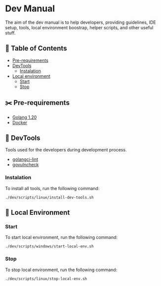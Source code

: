 # Dev Manual

<p>The aim of the dev manual is to help developers, providing guidelines, IDE setup, tools, local environment boostrap, helper scripts, and other useful stuff. </p>

##  📔 Table of Contents
<!--ts-->
   * [Pre-requirements](#✂️-pre-requirements)
   * [DevTools](#🔨-devtools)
      * [Instalation](#instalation)
   * [Local environment](#🎨-local-environment)
      * [Start](#start)
      * [Stop](#stop)
<!--te-->

## ✂️ Pre-requirements
* [Golang 1.20](https://go.dev/doc/install)
* [Docker](https://docs.docker.com/get-docker/)

## 🔨 DevTools
Tools used for the developers during development process.

* [golangci-lint](https://golangci-lint.run/)
* [govulncheck](https://pkg.go.dev/golang.org/x/vuln/cmd/govulncheck)

### Instalation

To install all tools, run the following command:

```
./dev/scripts/linux/install-dev-tools.sh
```

## 🎨 Local Environment

### Start

To start local environment, run the following command:

```
./dev/scripts/windows/start-local-env.sh
```

### Stop

To stop local environment, run the following command:

```
./dev/scripts/linux/stop-local-env.sh
```